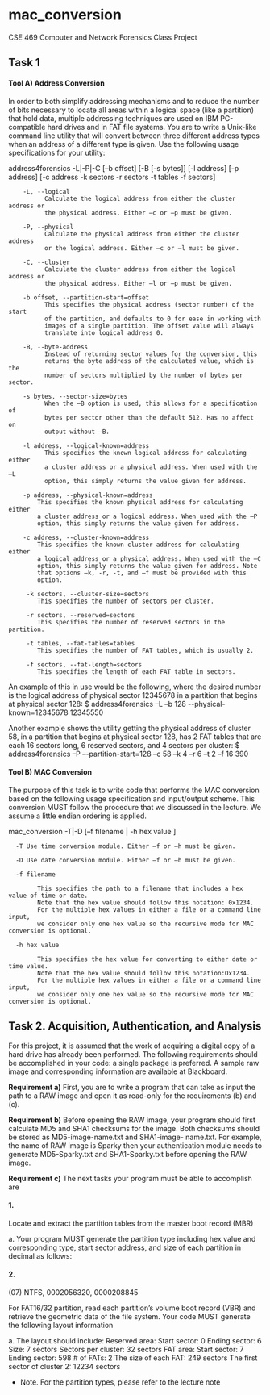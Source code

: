 # mac_conversion
CSE 469 Computer and Network Forensics Class Project 

## Task 1 

#### Tool A) Address Conversion

In order to both simplify addressing mechanisms and to reduce the number of bits necessary to locate all areas within a logical space (like a partition) that hold data, multiple addressing techniques
are used on IBM PC-compatible hard drives and in FAT file systems. You are to write a Unix-like command line utility that will convert between three different address types when an address of a different
type is given. Use the following usage specifications for your utility:


address4forensics -L|-P|-C [–b offset] [-B [-s bytes]] [-l address] [-p address] [-c address -k sectors -r sectors -t tables -f sectors]


        -L, --logical
              Calculate the logical address from either the cluster address or
              the physical address. Either –c or –p must be given.

        -P, --physical
              Calculate the physical address from either the cluster address
              or the logical address. Either –c or –l must be given.

        -C, --cluster
              Calculate the cluster address from either the logical address or
              the physical address. Either –l or –p must be given.

        -b offset, --partition-start=offset
              This specifies the physical address (sector number) of the start
              of the partition, and defaults to 0 for ease in working with
              images of a single partition. The offset value will always
              translate into logical address 0.

        -B, --byte-address
              Instead of returning sector values for the conversion, this
              returns the byte address of the calculated value, which is the
              number of sectors multiplied by the number of bytes per sector.

        -s bytes, --sector-size=bytes
              When the –B option is used, this allows for a specification of
              bytes per sector other than the default 512. Has no affect on
              output without –B.

        -l address, --logical-known=address
              This specifies the known logical address for calculating either
              a cluster address or a physical address. When used with the –L
              option, this simply returns the value given for address.

        -p address, --physical-known=address
            This specifies the known physical address for calculating either
            a cluster address or a logical address. When used with the –P
            option, this simply returns the value given for address.

        -c address, --cluster-known=address
            This specifies the known cluster address for calculating either
            a logical address or a physical address. When used with the –C
            option, this simply returns the value given for address. Note
            that options –k, -r, -t, and –f must be provided with this
            option.

         -k sectors, --cluster-size=sectors
            This specifies the number of sectors per cluster.

         -r sectors, --reserved=sectors
            This specifies the number of reserved sectors in the partition.

         -t tables, --fat-tables=tables
            This specifies the number of FAT tables, which is usually 2.

         -f sectors, --fat-length=sectors
            This specifies the length of each FAT table in sectors.


An example of this in use would be the following, where the desired number is the logical address of physical sector 12345678 in a partition that begins at physical sector 128:
$ address4forensics –L –b 128 --physical-known=12345678 12345550


Another example shows the utility getting the physical address of cluster 58, in a partition that begins at physical sector 128, has 2 FAT tables that are each 16 sectors long, 6 reserved sectors, and 4 sectors per cluster:
$ address4forensics –P –-partition-start=128 –c 58 –k 4 –r 6 –t 2 –f 16
390



#### Tool B) MAC Conversion

The purpose of this task is to write code that performs the MAC conversion based on the following usage specification and
input/output scheme. This conversion MUST follow the procedure that we discussed in the lecture. We assume a little endian
ordering is applied.

mac_conversion -T|-D [–f filename | -h hex value ]

      -T Use time conversion module. Either –f or –h must be given. 

      -D Use date conversion module. Either –f or –h must be given.

      -f filename
      
            This specifies the path to a filename that includes a hex value of time or date. 
            Note that the hex value should follow this notation: 0x1234. 
            For the multiple hex values in either a file or a command line input,
            we consider only one hex value so the recursive mode for MAC conversion is optional.
      
      -h hex value
      
            This specifies the hex value for converting to either date or time value.
            Note that the hex value should follow this notation:Ox1234. 
            For the multiple hex values in either a file or a command line input, 
            we consider only one hex value so the recursive mode for MAC conversion is optional.


## Task 2. Acquisition, Authentication, and Analysis 

For this project, it is assumed that the work of acquiring a digital copy of a hard drive has already been performed. The following requirements should be accomplished in your code: a single package is preferred. A sample raw image and corresponding information are available at Blackboard.

**Requirement a)** First, you are to write a program that can take as input the path to a RAW image and open it as read-only for the requirements (b) and (c).

**Requirement b)**
Before opening the RAW image, your program should first calculate MD5 and SHA1 checksums for the image. Both checksums should be stored as MD5-image-name.txt and SHA1-image- name.txt. For example, the name of RAW image is Sparky then your authentication module needs to generate MD5-Sparky.txt and SHA1-Sparky.txt before opening the RAW image.

**Requirement c)**
The next tasks your program must be able to accomplish are

#### 1.
Locate and extract the partition tables from the master boot record (MBR)

a. Your program MUST generate the partition type including hex value and corresponding type, start sector address, and size of each partition in decimal as follows:

#### 2.
(07) NTFS, 0002056320, 0000208845

For FAT16/32 partition, read each partition’s volume boot record (VBR) and retrieve the
 geometric data of the file system. Your code MUST generate the following layout information

a. The layout should include:
Reserved area: 
Start sector: 0 
Ending sector: 6 
Size: 7 sectors 
Sectors per cluster: 32 sectors
FAT area: 
Start sector: 7 
Ending sector: 598
\# of FATs: 2
The size of each FAT: 249 sectors
The first sector of cluster 2: 12234 sectors

* Note. For the partition types, please refer to the lecture note
